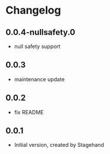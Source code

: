 # Changelog

## 0.0.4-nullsafety.0

- null safety support

## 0.0.3

- maintenance update

## 0.0.2

- fix README

## 0.0.1

- Initial version, created by Stagehand
